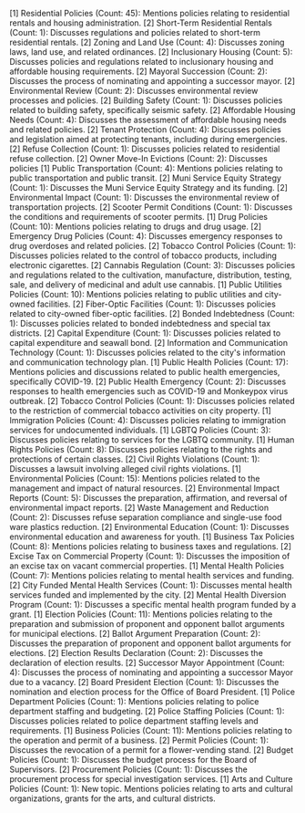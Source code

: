 [1] Residential Policies (Count: 45): Mentions policies relating to residential rentals and housing administration.
	[2] Short-Term Residential Rentals (Count: 1): Discusses regulations and policies related to short-term residential rentals.
	[2] Zoning and Land Use (Count: 4): Discusses zoning laws, land use, and related ordinances.
	[2] Inclusionary Housing (Count: 5): Discusses policies and regulations related to inclusionary housing and affordable housing requirements.
	[2] Mayoral Succession (Count: 2): Discusses the process of nominating and appointing a successor mayor.
	[2] Environmental Review (Count: 2): Discusses environmental review processes and policies.
	[2] Building Safety (Count: 1): Discusses policies related to building safety, specifically seismic safety.
	[2] Affordable Housing Needs (Count: 4): Discusses the assessment of affordable housing needs and related policies.
	[2] Tenant Protection (Count: 4): Discusses policies and legislation aimed at protecting tenants, including during emergencies.
	[2] Refuse Collection (Count: 1): Discusses policies related to residential refuse collection.
	[2] Owner Move-In Evictions (Count: 2): Discusses policies
[1] Public Transportation (Count: 4): Mentions policies relating to public transportation and public transit.
	[2] Muni Service Equity Strategy (Count: 1): Discusses the Muni Service Equity Strategy and its funding.
	[2] Environmental Impact (Count: 1): Discusses the environmental review of transportation projects.
	[2] Scooter Permit Conditions (Count: 1): Discusses the conditions and requirements of scooter permits.
[1] Drug Policies (Count: 10): Mentions policies relating to drugs and drug usage.
	[2] Emergency Drug Policies (Count: 4): Discusses emergency responses to drug overdoses and related policies.
	[2] Tobacco Control Policies (Count: 1): Discusses policies related to the control of tobacco products, including electronic cigarettes.
	[2] Cannabis Regulation (Count: 3): Discusses policies and regulations related to the cultivation, manufacture, distribution, testing, sale, and delivery of medicinal and adult use cannabis.
[1] Public Utilities Policies (Count: 10): Mentions policies relating to public utilities and city-owned facilities.
	[2] Fiber-Optic Facilities (Count: 1): Discusses policies related to city-owned fiber-optic facilities.
	[2] Bonded Indebtedness (Count: 1): Discusses policies related to bonded indebtedness and special tax districts.
	[2] Capital Expenditure (Count: 1): Discusses policies related to capital expenditure and seawall bond.
	[2] Information and Communication Technology (Count: 1): Discusses policies related to the city's information and communication technology plan.
[1] Public Health Policies (Count: 17): Mentions policies and discussions related to public health emergencies, specifically COVID-19.
	[2] Public Health Emergency (Count: 2): Discusses responses to health emergencies such as COVID-19 and Monkeypox virus outbreak.
	[2] Tobacco Control Policies (Count: 1): Discusses policies related to the restriction of commercial tobacco activities on city property.
[1] Immigration Policies (Count: 4): Discusses policies relating to immigration services for undocumented individuals.
[1] LGBTQ Policies (Count: 3): Discusses policies relating to services for the LGBTQ community.
[1] Human Rights Policies (Count: 8): Discusses policies relating to the rights and protections of certain classes.
	[2] Civil Rights Violations (Count: 1): Discusses a lawsuit involving alleged civil rights violations.
[1] Environmental Policies (Count: 15): Mentions policies related to the management and impact of natural resources.
	[2] Environmental Impact Reports (Count: 5): Discusses the preparation, affirmation, and reversal of environmental impact reports.
	[2] Waste Management and Reduction (Count: 2): Discusses refuse separation compliance and single-use food ware plastics reduction.
	[2] Environmental Education (Count: 1): Discusses environmental education and awareness for youth.
[1] Business Tax Policies (Count: 8): Mentions policies relating to business taxes and regulations.
	[2] Excise Tax on Commercial Property (Count: 1): Discusses the imposition of an excise tax on vacant commercial properties.
[1] Mental Health Policies (Count: 7): Mentions policies relating to mental health services and funding.
	[2] City Funded Mental Health Services (Count: 1): Discusses mental health services funded and implemented by the city.
	[2] Mental Health Diversion Program (Count: 1): Discusses a specific mental health program funded by a grant.
[1] Election Policies (Count: 11): Mentions policies relating to the preparation and submission of proponent and opponent ballot arguments for municipal elections.
	[2] Ballot Argument Preparation (Count: 2): Discusses the preparation of proponent and opponent ballot arguments for elections.
	[2] Election Results Declaration (Count: 2): Discusses the declaration of election results.
	[2] Successor Mayor Appointment (Count: 4): Discusses the process of nominating and appointing a successor Mayor due to a vacancy.
	[2] Board President Election (Count: 1): Discusses the nomination and election process for the Office of Board President.
[1] Police Department Policies (Count: 1): Mentions policies relating to police department staffing and budgeting.
	[2] Police Staffing Policies (Count: 1): Discusses policies related to police department staffing levels and requirements.
[1] Business Policies (Count: 11): Mentions policies relating to the operation and permit of a business.
	[2] Permit Policies (Count: 1): Discusses the revocation of a permit for a flower-vending stand.
	[2] Budget Policies (Count: 1): Discusses the budget process for the Board of Supervisors.
	[2] Procurement Policies (Count: 1): Discusses the procurement process for special investigation services.
[1] Arts and Culture Policies (Count: 1): New topic. Mentions policies relating to arts and cultural organizations, grants for the arts, and cultural districts.

